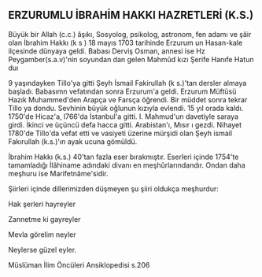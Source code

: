 ## ERZURUMLU İBRAHİM HAKKI HAZRETLERİ (K.S.)

Büyük bir Allah (c.c.) âşıkı, Sosyolog, psikolog, astronom, fen adamı ve şâir olan İbrahim Hakkı (k s ) 18 mayıs 1703 tarihinde Erzurum un Hasan-kale ilçesinde dünyaya geldi. Babası Derviş Os­man, annesi ise Hz Peygamber(s.a.v)'nin soyundan dan gelen Mahmûd kızı Şerife Hanıfe Hatun duı

9 yaşındayken Tillo'ya gitti Şeyh İsmail Fakirullah (k s.)'tan dersler almaya başladı. Babasımn ve­fatından sonra Erzurum'a geldi. Erzurum Müftü­sü Hazık Muhammed'den Arapça ve Farsça öğ­rendi. Bir müddet sonra tekrar Tillo ya dondu. Sevhinin büyük oğlunun kızıyla evlendi. 15 yıl orada kaldı. 1750'de Hicaz'a, l766'da İstanbul'a gitti. I. Mahmud'un davetiyle saraya girdi. İkinci ve üçüncü defa hacca gitti. Arabistan'ı, Mısır ı gezdi. Nihayet 1780'de Tillo'da vefat etti ve vasiyeti üzerine mürşidi olan Şeyh ismail Fakırullah (k.s.)'ın ayak ucuna gömüldü.

İbrahim Hakkı (k.s.) 40'tan fazla eser bırakmıştır. Eserleri içinde 1754'te tamamladığı İlâhiname adındaki divanı en meşhûrlarındandır. Ondan da­ha meşhuru ise Marifetnâme'sidir.

Şiirleri içinde dillerimizden düşmeyen şu şiiri oldukça meşhurdur:

Hak şerleri hayreyler

Zannetme ki gayreyler

Mevla görelim neyler

Neylerse güzel eyler.

Müslüman İlim Öncüleri Ansiklopedisi s.206
